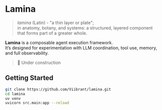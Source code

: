 # Lamina

> _lamina_ (Latin) - "a thin layer or plate";  
> in anatomy, botany, and systems: a structured, layered component that forms part of a greater whole.

**Lamina** is a composable agent execution framework.  
It’s designed for experimentation with LLM coordination, tool use, memory, and full observability.

> 🚧 Under construction

## Getting Started

```bash
git clone https://github.com/Viibrant/lamina.git
cd lamina
uv venv
uvicorn src.main:app --reload
```
